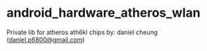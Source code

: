 # android_hardware_atheros_wlan
Private lib for atheros ath6kl chips
by: daniel cheung (daniel.p6800@gmail.com)
